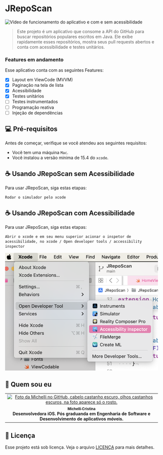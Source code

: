 # JRepoScan

<img src="gif-repo.gif" alt="Vídeo de funcionamento do aplicativo e com e sem acessibilidade">

> Este projeto é um aplicativo que consome a API do GitHub para buscar repositórios populares escritos em Java. Ele exibe rapidamente esses repositórios, mostra seus pull requests abertos e conta com acessibilidade e testes unitários.

### Features em andamento

Esse aplicativo conta com as seguintes Features:

- [x] Layout em ViewCode (MVVM)
- [x] Paginação na tela de lista
- [x] Acessibilidade
- [x] Testes unitários
- [ ] Testes instrumentados
- [ ] Programação reativa
- [ ] Injeção de dependências

## 💻 Pré-requisitos

Antes de começar, verifique se você atendeu aos seguintes requisitos:

- Você tem uma máquina `Mac`.
- Você instalou a versão minima de 15.4 do `xcode`.

## ☕ Usando JRepoScan sem Acessibilidade

Para usar JRepoScan, siga estas etapas:

```
Rodar o simulador pelo xcode
```

## ☕ Usando JRepoScan com Acessibilidade

Para usar JRepoScan, siga estas etapas:

```
Abrir o xcode e em seu menu superior acionar o inspetor de acessibilidade, no xcode / Open developer tools / accessibility inspector

```
<img src="example.png" alt="Imagem mostrando onde fica o inspetor de acessibilidade">

## 🤝 Quem sou eu

<table>
  <tr>
    <td align="center">
      <a href="#" title="defina o título do link">
        <img src="https://avatars.githubusercontent.com/u/46427993?v=4" width="100px;" alt="Foto da Michelli no GitHub, cabelo castanho escuro, olhos castanhos escuros, na foto aparece só o rosto."/><br>
        <sub>
          <b>Michelli Cristina</b>
        </sub>
        </a>
        <div>
          <b>Desenvolvedora iOS. Pós graduanda em Engenharia de Software e Desenvolvimento de aplicativos móveis.</b>
        </div>
    </td>
  </tr>
</table>

## 📝 Licença

Esse projeto está sob licença. Veja o arquivo [LICENÇA](LICENSE.md) para mais detalhes.
